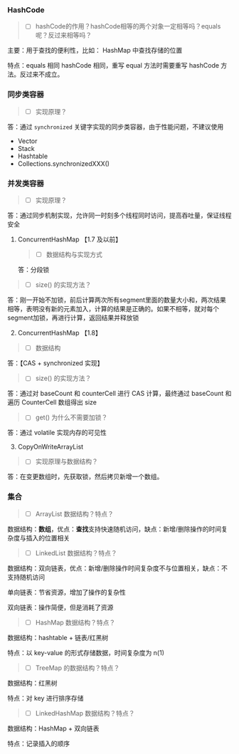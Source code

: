 ### HashCode

> - [ ] hashCode的作用？hashCode相等的两个对象一定相等吗？equals呢？反过来相等吗？

主要：用于查找的便利性，比如： HashMap 中查找存储的位置

特点：equals 相同 hashCode 相同，重写 equal 方法时需要重写 hashCode 方法。反过来不成立。

### 同步类容器

> - [ ] 实现原理？

答：通过 `synchronized` 关键字实现的同步类容器，由于性能问题，不建议使用

* Vector
* Stack
* Hashtable
* Collections.synchronizedXXX()

### 并发类容器

> - [ ] 实现原理？

答：通过同步机制实现，允许同一时刻多个线程同时访问，提高吞吐量，保证线程安全

1. ConcurrentHashMap 【1.7 及以前】

   > - [ ] 数据结构与实现方式 

   答：分段锁

> - [ ] size() 的实现方法？

答：刚一开始不加锁，前后计算两次所有segment里面的数量大小和，两次结果相等，表明没有新的元素加入，计算的结果是正确的。如果不相等，就对每个segment加锁，再进行计算，返回结果并释放锁

2. ConcurrentHashMap 【1.8】

> - [ ] 数据结构

答：【CAS + synchronized 实现】

> - [ ] size() 的实现方法？

答：通过对 baseCount 和 counterCell 进行 CAS 计算，最终通过 baseCount 和 遍历 CounterCell 数组得出 size

> - [ ] get() 为什么不需要加锁？

答：通过 volatile 实现内存的可见性

3. CopyOnWriteArrayList

> - [ ] 实现原理与数据结构？

答：在变更数组时，先获取锁，然后拷贝新增一个数组。

### 集合

> - [ ] ArrayList 数据结构？特点？

数据结构：**数组**，优点：**查找**支持快速随机访问，缺点：新增/删除操作的时间复杂度与插入的位置相关

> - [ ] LinkedList 数据结构？特点？

数据结构：双向链表，优点：新增/删除操作时间复杂度不与位置相关，缺点：不支持随机访问

单向链表：节省资源，增加了操作的复杂性

双向链表：操作简便，但是消耗了资源

> - [ ] HashMap 数据结构？特点？

数据结构：hashtable + 链表/红黑树

特点：以 key-value 的形式存储数据，时间复杂度为 n(1)

> - [ ] TreeMap 的数据结构？特点？

数据结构：红黑树

特点：对 key 进行排序存储

> - [ ] LinkedHashMap 数据结构？特点？

数据结构：HashMap + 双向链表

特点：记录插入的顺序


